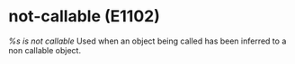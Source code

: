 # not-callable (E1102)
*%s is not callable* Used when an object being called has been inferred
to a non callable object.
